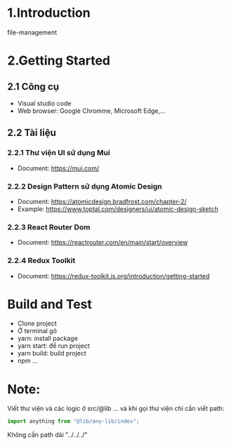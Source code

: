 # 1.Introduction
 file-management
# 2.Getting Started

## 2.1 Công cụ

- Visual studio code
- Web browser: Google Chromme, Microsoft Edge,...

## 2.2 Tài liệu

### 2.2.1 Thư viện UI sử dụng Mui

- Document: https://mui.com/

### 2.2.2 Design Pattern sử dụng Atomic Design

- Document: https://atomicdesign.bradfrost.com/chapter-2/
- Example: https://www.toptal.com/designers/ui/atomic-design-sketch

### 2.2.3 React Router Dom
- Document: https://reactrouter.com/en/main/start/overview

### 2.2.4 Redux Toolkit
- Document: https://redux-toolkit.js.org/introduction/getting-started

# Build and Test

- Clone project
- Ở terminal gõ
- yarn: install package
- yarn start: để run project
- yarn build: build project
- npm ...


# Note:
Viết thư viện và các logic ở src/@lib ... và khi gọi thư viện chỉ cần viết path:

```javascript
import anything from "@lib/any-lib/index";
```

Không cần path dài "../../../"
